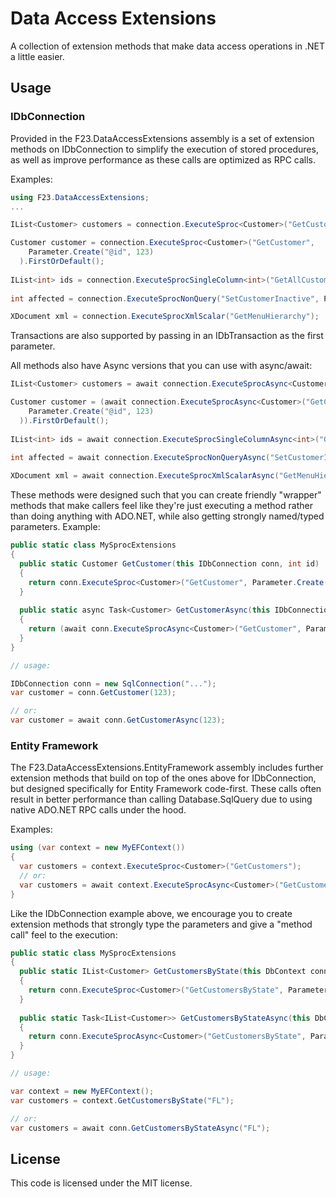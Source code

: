 # Data Access Extensions
A collection of extension methods that make data access operations in .NET a little easier.

## Usage

### IDbConnection

Provided in the F23.DataAccessExtensions assembly is a set of extension methods on IDbConnection to simplify
the execution of stored procedures, as well as improve performance as these calls are optimized as RPC calls.

Examples:

```C#
using F23.DataAccessExtensions;
...

IList<Customer> customers = connection.ExecuteSproc<Customer>("GetCustomers");

Customer customer = connection.ExecuteSproc<Customer>("GetCustomer", 
    Parameter.Create("@id", 123)
  ).FirstOrDefault();
  
IList<int> ids = connection.ExecuteSprocSingleColumn<int>("GetAllCustomerIDs");
  
int affected = connection.ExecuteSprocNonQuery("SetCustomerInactive", Parameter.Create("@id", 123));

XDocument xml = connection.ExecuteSprocXmlScalar("GetMenuHierarchy");

```

Transactions are also supported by passing in an IDbTransaction as the first parameter.

All methods also have Async versions that you can use with async/await:

```C#
IList<Customer> customers = await connection.ExecuteSprocAsync<Customer>("GetCustomers");

Customer customer = (await connection.ExecuteSprocAsync<Customer>("GetCustomer", 
    Parameter.Create("@id", 123)
  )).FirstOrDefault();
  
IList<int> ids = await connection.ExecuteSprocSingleColumnAsync<int>("GetAllCustomerIDs");
  
int affected = await connection.ExecuteSprocNonQueryAsync("SetCustomerInactive", Parameter.Create("@id", 123));

XDocument xml = await connection.ExecuteSprocXmlScalarAsync("GetMenuHierarchy");

```

These methods were designed such that you can create friendly "wrapper" methods that make callers feel like they're 
just executing a method rather than doing anything with ADO.NET, while also getting strongly named/typed parameters. Example:

```C#
public static class MySprocExtensions
{
  public static Customer GetCustomer(this IDbConnection conn, int id)
  {
    return conn.ExecuteSproc<Customer>("GetCustomer", Parameter.Create("@id", id)).FirstOrDefault();
  }
  
  public static async Task<Customer> GetCustomerAsync(this IDbConnection conn, int id)
  {
    return (await conn.ExecuteSprocAsync<Customer>("GetCustomer", Parameter.Create("@id", id))).FirstOrDefault();
  }
}

// usage:

IDbConnection conn = new SqlConnection("...");
var customer = conn.GetCustomer(123);

// or:
var customer = await conn.GetCustomerAsync(123);
```

### Entity Framework

The F23.DataAccessExtensions.EntityFramework assembly includes further extension methods that build on top
of the ones above for IDbConnection, but designed specifically for Entity Framework code-first. These calls often
result in better performance than calling Database.SqlQuery due to using native ADO.NET RPC calls under the hood.

Examples:

```C#
using (var context = new MyEFContext())
{
  var customers = context.ExecuteSproc<Customer>("GetCustomers");
  // or:
  var customers = await context.ExecuteSprocAsync<Customer>("GetCustomers");
}
```

Like the IDbConnection example above, we encourage you to create extension methods that strongly type the parameters
and give a "method call" feel to the execution:


```C#
public static class MySprocExtensions
{
  public static IList<Customer> GetCustomersByState(this DbContext conn, string state)
  {
    return conn.ExecuteSproc<Customer>("GetCustomersByState", Parameter.Create("@state", state));
  }
  
  public static Task<IList<Customer>> GetCustomersByStateAsync(this DbContext conn, string state)
  {
    return conn.ExecuteSprocAsync<Customer>("GetCustomersByState", Parameter.Create("@state", state));
  }
}

// usage:

var context = new MyEFContext();
var customers = context.GetCustomersByState("FL");

// or:
var customers = await conn.GetCustomersByStateAsync("FL");
```

## License

This code is licensed under the MIT license.
